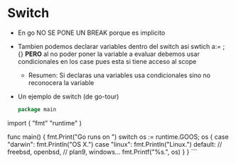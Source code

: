 # Switch

- En go NO SE PONE UN BREAK porque es implicito

- Tambien podemos declarar variables dentro del switch asi swtich a:= <valor>; {} **PERO** al no poder poner la variable a evaluar debemos usar condicionales en los case pues esta si tiene acceso al scope
    - Resumen: Si declaras una variables usa condicionales sino no reconocera la variable

- Un ejemplo de switch (de go-tour)
    ```go
    package main

import (
    "fmt"
    "runtime"
)

func main() {
    fmt.Print("Go runs on ")
    switch os := runtime.GOOS; os {
    case "darwin":
        fmt.Println("OS X.")
    case "linux":
        fmt.Println("Linux.")
    default:
        // freebsd, openbsd,
        // plan9, windows...
        fmt.Printf("%s.", os)
    }
}
    ```
